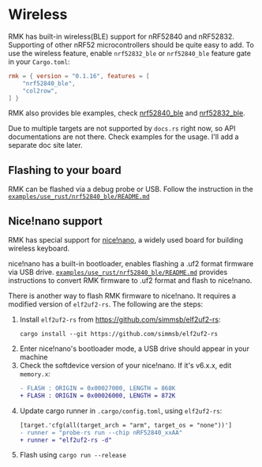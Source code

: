 # Wireless

RMK has built-in wireless(BLE) support for nRF52840 and nRF52832. Supporting of other nRF52 microcontrollers should be quite easy to add. To use the wireless feature, enable `nrf52832_ble` or `nrf52840_ble` feature gate in your `Cargo.toml`:

```toml
rmk = { version = "0.1.16", features = [
    "nrf52840_ble",
    "col2row",
] }
```

RMK also provides ble examples, check [nrf52840_ble](https://github.com/HaoboGu/rmk/tree/main/examples/use_rust/nrf52840_ble) and [nrf52832_ble](https://github.com/HaoboGu/rmk/tree/main/examples/use_rust/nrf52832_ble).

Due to multiple targets are not supported by `docs.rs` right now, so API documentations are not there. Check examples for the usage. I'll add a separate doc site later.

## Flashing to your board

RMK can be flashed via a debug probe or USB. Follow the instruction in the [`examples/use_rust/nrf52840_ble/README.md`](https://github.com/HaoboGu/rmk/blob/main/examples/use_rust/nrf52840_ble/README.md)

## Nice!nano support

RMK has special support for [nice!nano](https://nicekeyboards.com/), a widely used board for building wireless keyboard.

nice!nano has a built-in bootloader, enables flashing a .uf2 format firmware via USB drive. [`examples/use_rust/nrf52840_ble/README.md`](https://github.com/HaoboGu/rmk/blob/main/examples/use_rust/nrf52840_ble/README.md) provides instructions to convert RMK firmware to .uf2 format and flash to nice!nano.

There is another way to flash RMK firmware to nice!nano. It requires a modified version of `elf2uf2-rs`. The following are the steps:

1. Install `elf2uf2-rs` from <https://github.com/simmsb/elf2uf2-rs>:
   ```
   cargo install --git https://github.com/simmsb/elf2uf2-rs
   ```
2. Enter nice!nano's bootloader mode, a USB drive should appear in your machine
3. Check the softdevice version of your nice!nano. If it's v6.x.x, edit `memory.x`:
   ```diff
   - FLASH : ORIGIN = 0x00027000, LENGTH = 868K
   + FLASH : ORIGIN = 0x00026000, LENGTH = 872K
   ```
4. Update cargo runner in `.cargo/config.toml`, using `elf2uf2-rs`:
    ```diff
    [target.'cfg(all(target_arch = "arm", target_os = "none"))']
    - runner = "probe-rs run --chip nRF52840_xxAA"
    + runner = "elf2uf2-rs -d"
    ```
5. Flash using `cargo run --release`